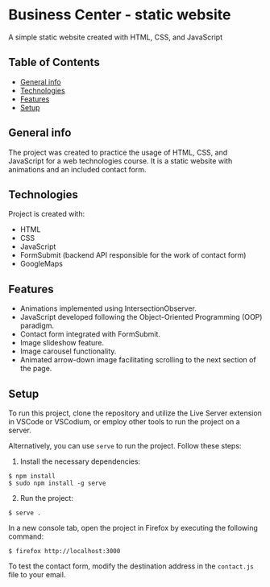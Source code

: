 # Business Center - static website 

A simple static website created with HTML, CSS, and JavaScript 

## Table of Contents

* [General info](#general-info)
* [Technologies](#technologies)
* [Features](#features)
* [Setup](#setup)

## General info

The project was created to practice the usage of HTML, CSS, and JavaScript for a web technologies course. It is a static website with animations and an included contact form.

## Technologies

Project is created with:
* HTML
* CSS
* JavaScript
* FormSubmit (backend API responsible for the work of contact form)
* GoogleMaps 

## Features

* Animations implemented using IntersectionObserver.
* JavaScript developed following the Object-Oriented Programming (OOP) paradigm.
* Contact form integrated with FormSubmit.
* Image slideshow feature.
* Image carousel functionality.
* Animated arrow-down image facilitating scrolling to the next section of the page.

## Setup

To run this project, clone the repository and utilize the Live Server extension in VSCode or VSCodium, or employ other tools to run the project on a server.

Alternatively, you can use `serve` to run the project. Follow these steps:

1. Install the necessary dependencies:
```
$ npm install
$ sudo npm install -g serve
```

2. Run the project:

```
$ serve .
```

In a new console tab, open the project in Firefox by executing the following command:

```
$ firefox http://localhost:3000
```

To test the contact form, modify the destination address in the `contact.js` file to your email.